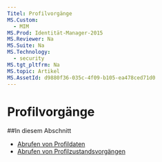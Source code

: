 ```yaml
---
Titel: Profilvorgänge
MS.Custom:
  - MIM
MS.Prod: Identität-Manager-2015
MS.Reviewer: Na
MS.Suite: Na
MS.Technology:
  - security
MS.tgt_pltfrm: Na
MS.topic: Artikel
MS.AssetId: d9880f36-035c-4f09-b105-ea478ced71d0
---
```

# Profilvorgänge

##In diesem Abschnitt

- [Abrufen von Profildaten](get-profile-data.md)
- [Abrufen von Profilzustandsvorgängen](get-profile-state-operations.md)
<!--HONumber=Mar16_HO1-->

